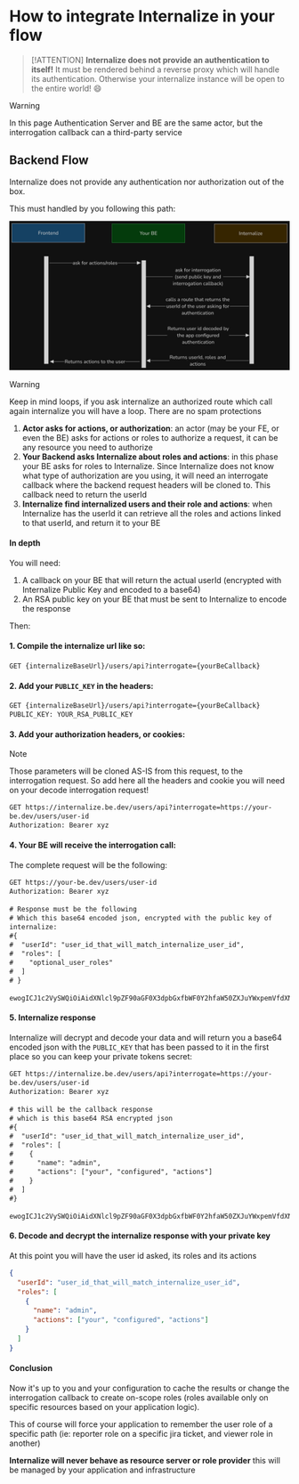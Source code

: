 # How to integrate Internalize in your flow
> [!ATTENTION]
> __**Internalize does not provide an authentication to itself!**__ 
> It must be rendered behind a reverse proxy which will handle its authentication.
> Otherwise your internalize instance will be open to the entire world! :smile:

> [!WARNING]
> In this page Authentication Server and BE are the same actor, but the interrogation callback can a third-party service

## Backend Flow
Internalize does not provide any authentication nor authorization out of the box.

This must handled by you following this path:

![be flow](../_media/flows/be-flow.png)

> [!WARNING]
> Keep in mind loops, if you ask internalize an authorized route which call again internalize you will have a loop. There are no spam protections

1. **Actor asks for actions, or authorization**: an actor (may be your FE, or even the BE) asks for actions or roles to authorize a request, it can be any resource you need to authorize
2. **Your Backend asks Internalize about roles and actions**: in this phase your BE asks for roles to Internalize. Since Internalize does not know what type of authorization are you using, it will need an interrogate callback where the backend request headers will be cloned to. This callback need to return the userId
3. **Internalize find internalized users and their role and actions**: when Internalize has the userId it can retrieve all the roles and actions linked to that userId, and return it to your BE

#### In depth

You will need:
1. A callback on your BE that will return the actual userId (encrypted with Internalize Public Key and encoded to a base64)
2. An RSA public key on your BE that must be sent to Internalize to encode the response

Then:

#### 1. Compile the internalize url like so:
```http
GET {internalizeBaseUrl}/users/api?interrogate={yourBeCallback}
```
#### 2. Add your `PUBLIC_KEY` in the headers:
```http
GET {internalizeBaseUrl}/users/api?interrogate={yourBeCallback}
PUBLIC_KEY: YOUR_RSA_PUBLIC_KEY
```
#### 3. Add your authorization headers, or cookies:
> [!NOTE]
> Those parameters will be cloned AS-IS from this request, to the interrogation request. So add here all the headers and cookie you will need on your decode interrogation request!

```http
GET https://internalize.be.dev/users/api?interrogate=https://your-be.dev/users/user-id
Authorization: Bearer xyz
```

#### 4. Your BE will receive the interrogation call:
The complete request will be the following:

```http
GET https://your-be.dev/users/user-id
Authorization: Bearer xyz

# Response must be the following
# Which this base64 encoded json, encrypted with the public key of internalize:
#{
#  "userId": "user_id_that_will_match_internalize_user_id",
#  "roles": [
#    "optional_user_roles"
#  ]
# }

ewogICJ1c2VySWQiOiAidXNlcl9pZF90aGF0X3dpbGxfbWF0Y2hfaW50ZXJuYWxpemVfdXNlcl9pZCIsCiAgInJvbGVzIjogWwogICAgIm9wdGlvbmFsX3VzZXJfcm9sZXMiCiAgXQp9

```

#### 5. Internalize response

Internalize will decrypt and decode your data and will return you a base64 encoded json with the `PUBLIC_KEY` that has been passed to it in the first place so you can keep your private tokens secret:

```http
GET https://internalize.be.dev/users/api?interrogate=https://your-be.dev/users/user-id
Authorization: Bearer xyz

# this will be the callback response
# which is this base64 RSA encrypted json
#{
#  "userId": "user_id_that_will_match_internalize_user_id",
#  "roles": [
#    {
#      "name": "admin",
#      "actions": ["your", "configured", "actions"]
#    }
#  ]
#}

ewogICJ1c2VySWQiOiAidXNlcl9pZF90aGF0X3dpbGxfbWF0Y2hfaW50ZXJuYWxpemVfdXNlcl9pZCIsCiAgInJvbGVzIjogWwogICAgewogICAgICAibmFtZSI6ICJhZG1pbiIsCiAgICAgICJhY3Rpb25zIjogWyJ5b3VyIiwgImNvbmZpZ3VyZWQiLCAiYWN0aW9ucyJdCiAgICB9CiAgXQp9
```

#### 6. Decode and decrypt the internalize response with your private key
At this point you will have the user id asked, its roles and its actions
```json
{
  "userId": "user_id_that_will_match_internalize_user_id",
  "roles": [
    {
      "name": "admin",
      "actions": ["your", "configured", "actions"]
    }
  ]
}
```

#### Conclusion
Now it's up to you and your configuration to cache the results or change the interrogation callback to create on-scope roles (roles available only on specific resources based on your application logic).

This of course will force your application to remember the user role of a specific path (ie: reporter role on a specific jira ticket, and viewer role in another)

**Internalize will never behave as resource server or role provider** this will be managed by your application and infrastructure
